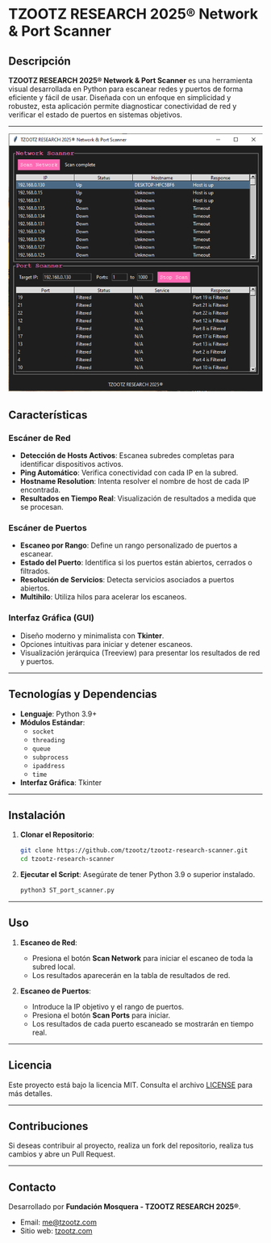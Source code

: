 # TZOOTZ RESEARCH 2025® Network & Port Scanner

## Descripción

**TZOOTZ RESEARCH 2025® Network & Port Scanner** es una herramienta visual desarrollada en Python para escanear redes y puertos de forma eficiente y fácil de usar. Diseñada con un enfoque en simplicidad y robustez, esta aplicación permite diagnosticar conectividad de red y verificar el estado de puertos en sistemas objetivos.

---
![Captura de Pantalla](./screenshot.png)

## Características

### Escáner de Red
- **Detección de Hosts Activos**: Escanea subredes completas para identificar dispositivos activos.
- **Ping Automático**: Verifica conectividad con cada IP en la subred.
- **Hostname Resolution**: Intenta resolver el nombre de host de cada IP encontrada.
- **Resultados en Tiempo Real**: Visualización de resultados a medida que se procesan.

### Escáner de Puertos
- **Escaneo por Rango**: Define un rango personalizado de puertos a escanear.
- **Estado del Puerto**: Identifica si los puertos están abiertos, cerrados o filtrados.
- **Resolución de Servicios**: Detecta servicios asociados a puertos abiertos.
- **Multihilo**: Utiliza hilos para acelerar los escaneos.

### Interfaz Gráfica (GUI)
- Diseño moderno y minimalista con **Tkinter**.
- Opciones intuitivas para iniciar y detener escaneos.
- Visualización jerárquica (Treeview) para presentar los resultados de red y puertos.

---

## Tecnologías y Dependencias

- **Lenguaje**: Python 3.9+
- **Módulos Estándar**:
  - `socket`
  - `threading`
  - `queue`
  - `subprocess`
  - `ipaddress`
  - `time`
- **Interfaz Gráfica**: Tkinter

---

## Instalación

1. **Clonar el Repositorio**:
   ```bash
   git clone https://github.com/tzootz/tzootz-research-scanner.git
   cd tzootz-research-scanner
   ```

2. **Ejecutar el Script**:
   Asegúrate de tener Python 3.9 o superior instalado.
   ```bash
   python3 ST_port_scanner.py
   ```

---

## Uso

1. **Escaneo de Red**:
   - Presiona el botón **Scan Network** para iniciar el escaneo de toda la subred local.
   - Los resultados aparecerán en la tabla de resultados de red.

2. **Escaneo de Puertos**:
   - Introduce la IP objetivo y el rango de puertos.
   - Presiona el botón **Scan Ports** para iniciar.
   - Los resultados de cada puerto escaneado se mostrarán en tiempo real.

---

## Licencia

Este proyecto está bajo la licencia MIT. Consulta el archivo [LICENSE](LICENSE) para más detalles.

---

## Contribuciones

Si deseas contribuir al proyecto, realiza un fork del repositorio, realiza tus cambios y abre un Pull Request.

---

## Contacto

Desarrollado por **Fundación Mosquera - TZOOTZ RESEARCH 2025®**.
- Email: [me@tzootz.com](mailto:me@tzootz.com)
- Sitio web: [tzootz.com](https://tzootz.com)
